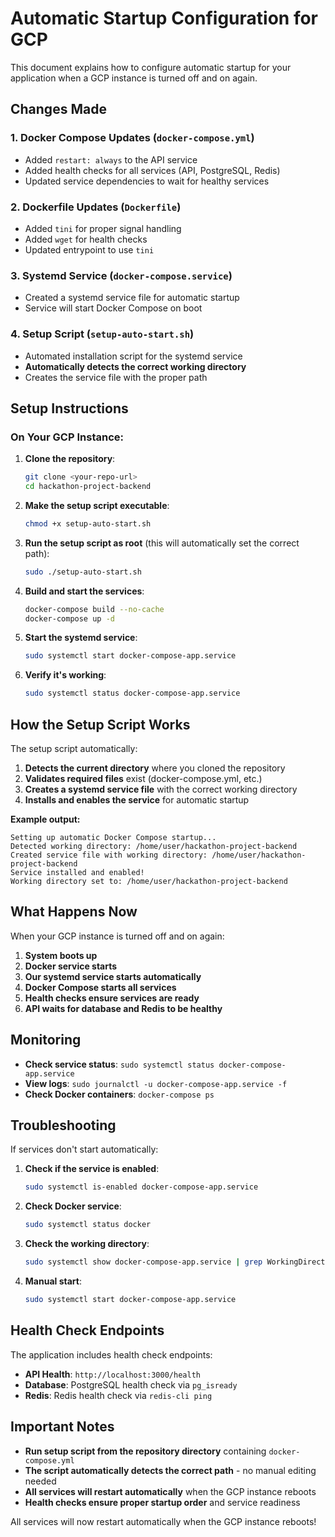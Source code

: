 # Automatic Startup Configuration for GCP

This document explains how to configure automatic startup for your application when a GCP instance is turned off and on again.

## Changes Made

### 1. Docker Compose Updates (`docker-compose.yml`)
- Added `restart: always` to the API service
- Added health checks for all services (API, PostgreSQL, Redis)
- Updated service dependencies to wait for healthy services

### 2. Dockerfile Updates (`Dockerfile`)
- Added `tini` for proper signal handling
- Added `wget` for health checks
- Updated entrypoint to use `tini`

### 3. Systemd Service (`docker-compose.service`)
- Created a systemd service file for automatic startup
- Service will start Docker Compose on boot

### 4. Setup Script (`setup-auto-start.sh`)
- Automated installation script for the systemd service
- **Automatically detects the correct working directory**
- Creates the service file with the proper path

## Setup Instructions

### On Your GCP Instance:

1. **Clone the repository**:
   ```bash
   git clone <your-repo-url>
   cd hackathon-project-backend
   ```

2. **Make the setup script executable**:
   ```bash
   chmod +x setup-auto-start.sh
   ```

3. **Run the setup script as root** (this will automatically set the correct path):
   ```bash
   sudo ./setup-auto-start.sh
   ```

4. **Build and start the services**:
   ```bash
   docker-compose build --no-cache
   docker-compose up -d
   ```

5. **Start the systemd service**:
   ```bash
   sudo systemctl start docker-compose-app.service
   ```

6. **Verify it's working**:
   ```bash
   sudo systemctl status docker-compose-app.service
   ```

## How the Setup Script Works

The setup script automatically:

1. **Detects the current directory** where you cloned the repository
2. **Validates required files** exist (docker-compose.yml, etc.)
3. **Creates a systemd service file** with the correct working directory
4. **Installs and enables the service** for automatic startup

**Example output:**
```
Setting up automatic Docker Compose startup...
Detected working directory: /home/user/hackathon-project-backend
Created service file with working directory: /home/user/hackathon-project-backend
Service installed and enabled!
Working directory set to: /home/user/hackathon-project-backend
```

## What Happens Now

When your GCP instance is turned off and on again:

1. **System boots up**
2. **Docker service starts**
3. **Our systemd service starts automatically**
4. **Docker Compose starts all services**
5. **Health checks ensure services are ready**
6. **API waits for database and Redis to be healthy**

## Monitoring

- **Check service status**: `sudo systemctl status docker-compose-app.service`
- **View logs**: `sudo journalctl -u docker-compose-app.service -f`
- **Check Docker containers**: `docker-compose ps`

## Troubleshooting

If services don't start automatically:

1. **Check if the service is enabled**:
   ```bash
   sudo systemctl is-enabled docker-compose-app.service
   ```

2. **Check Docker service**:
   ```bash
   sudo systemctl status docker
   ```

3. **Check the working directory**:
   ```bash
   sudo systemctl show docker-compose-app.service | grep WorkingDirectory
   ```

4. **Manual start**:
   ```bash
   sudo systemctl start docker-compose-app.service
   ```

## Health Check Endpoints

The application includes health check endpoints:
- **API Health**: `http://localhost:3000/health`
- **Database**: PostgreSQL health check via `pg_isready`
- **Redis**: Redis health check via `redis-cli ping`

## Important Notes

- **Run setup script from the repository directory** containing `docker-compose.yml`
- **The script automatically detects the correct path** - no manual editing needed
- **All services will restart automatically** when the GCP instance reboots
- **Health checks ensure proper startup order** and service readiness

All services will now restart automatically when the GCP instance reboots! 
